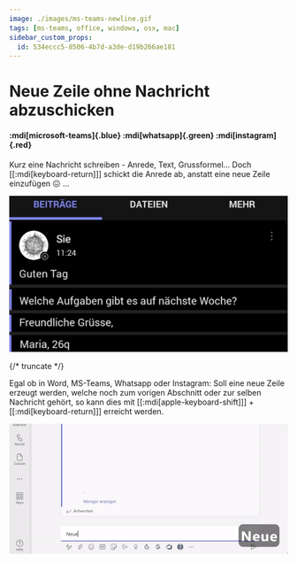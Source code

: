```yaml
---
image: ./images/ms-teams-newline.gif
tags: [ms-teams, office, windows, osx, mac]
sidebar_custom_props:
  id: 534eccc5-8506-4b7d-a3de-d19b266ae181
---
```


# Neue Zeile ohne Nachricht abzuschicken

#### :mdi[microsoft-teams]{.blue} :mdi[whatsapp]{.green} :mdi[instagram]{.red}

Kurz eine Nachricht schreiben - Anrede, Text, Grussformel... Doch [[:mdi[keyboard-return]]] schickt die Anrede ab, anstatt eine neue Zeile einzufügen 😖 ...

![Nachricht geschickt statt neue Zeile](images/ms-teams-preview.jpg)

{/* truncate */}

Egal ob in Word, MS-Teams, Whatsapp oder Instagram: Soll eine neue Zeile erzeugt werden, welche noch zum vorigen Abschnitt oder zur selben Nachricht gehört, so kann dies mit [[:mdi[apple-keyboard-shift]]] + [[:mdi[keyboard-return]]] erreicht werden.

![](images/ms-teams-newline.gif)